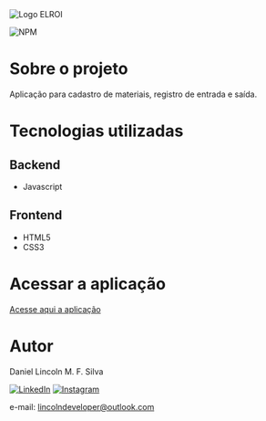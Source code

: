 <img src="https://raw.githubusercontent.com/danicoln/entrada-saida-materiais/04d4a6ac35b3c36f45f5e1bc85834de2e11e6eaa/src/imagens/logo.svg" alt="Logo ELROI">

![NPM](https://img.shields.io/badge/Status-em%20desenvolvimento-green)

# Sobre o projeto

Aplicação para cadastro de materiais, registro de entrada e saída.

# Tecnologias utilizadas
## Backend
- Javascript

## Frontend
- HTML5
- CSS3

# Acessar a aplicação

<div>
  <a href="https://danicoln.github.io/entrada-saida-materiais/" target="_blank">Acesse aqui a aplicação</a>
<div/>

# Autor

Daniel Lincoln M. F. Silva

[![LinkedIn](https://img.shields.io/badge/LinkedIn-0077B5?style=for-the-badge&logo=linkedin&logoColor=white)](https://www.linkedin.com/in/daniellincolndev/)
[![Instagram](https://img.shields.io/badge/Instagram-E4405F?style=for-the-badge&logo=instagram&logoColor=white)](https://www.instagram.com/lincolndeveloper/)

e-mail: lincolndeveloper@outlook.com


